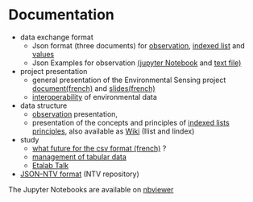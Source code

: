 # Documentation

- data exchange format 
    - Json format (three documents) for [observation](./ObsJSON-Standard.pdf), [indexed list](./IlistJSON-Standard.pdf) and [values](./ESJSON-Standard.pdf)
    - Json Examples for observation [(jupyter Notebook](./json_examples.ipynb) and [text file)](./json_examples.obs)
- project presentation
    - general presentation of the Environmental Sensing project [document(french)](./ES-presentation.pdf) and [slides(french)](./presentation_projet.pdf)
    - [interoperability](./interoperability.pdf) of environmental data
- data structure
    - [observation](./Observation.pdf) presentation,
    - presentation of the concepts and principles of [indexed lists principles](./Ilist_principles.pdf), also available as [Wiki](https://github.com/loco-philippe/Environmental-Sensing/wiki/Indexed-list) (Ilist and Iindex)
- study
    - [what future for the csv format (french)](./FR_format_csv.ipynb) ?
    - [management of tabular data](./FR_tabular_structure.ipynb)
    - [Etalab Talk](./etalabtalk_26_01_23.pdf)
- [JSON-NTV format](https://github.com/loco-philippe/NTV#readme) (NTV repository)
  
The Jupyter Notebooks are available on [nbviewer](http://nbviewer.org/github/loco-philippe/Environmental-Sensing/tree/main/documentation/)
